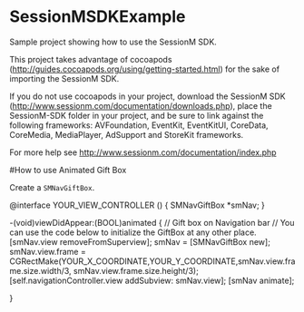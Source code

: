 SessionMSDKExample
==================
Sample project showing how to use the SessionM SDK. 

This project takes advantage of cocoapods (http://guides.cocoapods.org/using/getting-started.html) for the sake of importing the SessionM SDK.

If you do not use cocoapods in your project, download the SessionM SDK (http://www.sessionm.com/documentation/downloads.php), place the SessionM-SDK folder in your project, and be sure to link against the following frameworks: AVFoundation, EventKit, EventKitUI, CoreData, CoreMedia, MediaPlayer, AdSupport and StoreKit frameworks.

For more help see http://www.sessionm.com/documentation/index.php

#How to use Animated Gift Box

Create a `SMNavGiftBox`.

@interface YOUR_VIEW_CONTROLLER () {
    SMNavGiftBox *smNav;
}


-(void)viewDidAppear:(BOOL)animated  {
    // Gift box on Navigation bar
    // You can use the code below to initialize the GiftBox at any other place.
    [smNav.view removeFromSuperview];
    smNav = [SMNavGiftBox new];
    smNav.view.frame = CGRectMake(YOUR_X_COORDINATE,YOUR_Y_COORDINATE,smNav.view.frame.size.width/3, smNav.view.frame.size.height/3);
    [self.navigationController.view addSubview: smNav.view];
    [smNav animate];
 
}

